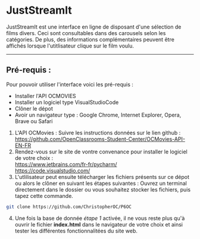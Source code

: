 # JustStreamIt   

JustStreamIt est une interface en ligne de disposant d'une sélection de films divers. Ceci sont consultables dans des carousels selon les catégories. De plus, des informations complémentaires peuvent être affichés lorsque l'utitlisateur clique sur le film voulu.

-----------
## Pré-requis :  

Pour pouvoir utiliser l'interface voici les pré-requis :  
* Installer l'API OCMOVIES  
* Installer un logiciel type VisualStudioCode  
* Clôner le dépot  
* Avoir un navigateur type : Google Chrome, Internet Explorer, Opera, Brave ou Safari  

1. L'API OCMovies :
  Suivre les instructions données sur le lien github : https://github.com/OpenClassrooms-Student-Center/OCMovies-API-EN-FR
2. Rendez-vous sur le site de vontre convenance pour installer le logiciel de votre choix :  
  https://www.jetbrains.com/fr-fr/pycharm/  
  https://code.visualstudio.com/
3. L'utlilisateur peut ensuite télécharger les fichiers présents sur ce dépot ou alors le clôner en suivant les étapes suivantes : 
  Ouvrez un terminal directement dans le dossier ou vous souhaitez stocker les fichiers, puis tapez cette commande.  
  ```bash
  git clone https://github.com/ChristopherOC/P6OC
  ```   
  
4. Une fois la base de donnée *étape 1* activée, il ne vous reste plus qu'à ouvrir le fichier **index.html** dans le navigateur de votre choix et ainsi tester les différentes fonctionnalitées du site web.
  
